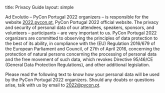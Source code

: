 title: Privacy Guide
layout: simple

Ad Evolutio – PyCon Portugal 2022 organizers – is responsible for the website [2022.pycon.pt](https://2022.pycon.pt/), PyCon Portugal 2022 official website. The privacy and security of personal data of our attendees, speakers, sponsors, and volunteers – participants – are very important to us. PyCon Portugal 2022 organizers are committed to observing the principles of data protection to the best of its ability, in compliance with the (EU) Regulation 2016/679 of the European Parliament and Council, of 27th of April 2016, concerning the protection of natural persons concerning the processing of personal data and the free movement of such data, which revokes Directive 95/46/CE (General Data Protection Regulations), and other additional legislation. 

Please read the following text to know how your personal data will be used by the PyCon Portugal 2022 organizers. Should any doubts or questions arise, talk with us by email to [2022@pycon.pt](2022:conduct@pycon.pt). 
